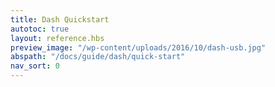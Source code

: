 ```yaml
---
title: Dash Quickstart
autotoc: true
layout: reference.hbs
preview_image: "/wp-content/uploads/2016/10/dash-usb.jpg"
abspath: "/docs/guide/dash/quick-start"
nav_sort: 0
---
```


